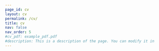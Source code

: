 ```yaml
---
page_id: cv
layout: cv
permalink: /cv/
title: cv
nav: false
nav_order: 5
#cv_pdf: example_pdf.pdf
#description: This is a description of the page. You can modify it in '_pages/cv.md'. You can also change or remove the top pdf download button.
---
```

